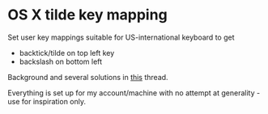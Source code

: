 # OS X tilde key mapping

Set user key mappings suitable for US-international keyboard to get 

- backtick/tilde on top left key 
- backslash on bottom left

Background and several solutions in [this](https://apple.stackexchange.com/a/393989) thread.

Everything is set up for my account/machine with no attempt at generality - use for inspiration only.